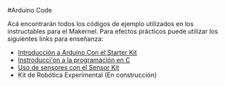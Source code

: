 #Arduino Code

Acá encontrarán todos los códigos de ejemplo utilizados en los instructables para el Makernel. Para efectos prácticos puede utilizar los siguientes links para enseñanza:

* [Introducción a Arduino Con el Starter Kit](http://www.instructables.com/id/CRCibernetica-Kit/)
* [Instroducci'on a la programación en C](http://www.instructables.com/id/Programaci%C3%B3n-C-En-Arduino/)
* [Uso de sensores con el Sensor Kit](http://www.instructables.com/id/Inventoria-Sensor-Kit/)
* Kit de Robótica Experimental (En construcción)
